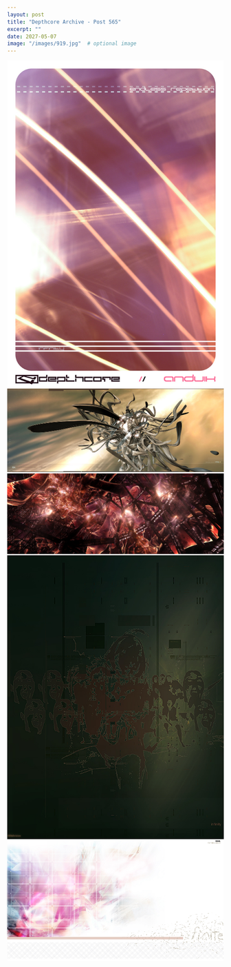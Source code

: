 ```yaml
---
layout: post
title: "Depthcore Archive - Post 565"
excerpt: ""
date: 2027-05-07
image: "/images/919.jpg"  # optional image
---
```


<img src="/images/919.jpg">
<img src="/images/920.jpg" alt="920.jpg"/>
<img src="/images/923.jpg" alt="923.jpg"/>
<img src="/images/924.jpg" alt="924.jpg"/>
<img src="/images/926.jpg" alt="926.jpg"/>
